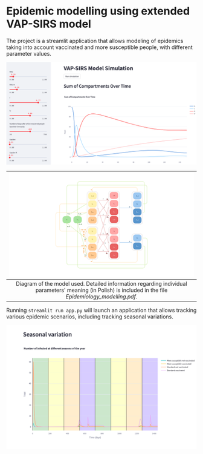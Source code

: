 # Epidemic modelling using extended VAP-SIRS model

The project is a streamlit application that allows modeling of epidemics taking into account vaccinated and more susceptible people, with different parameter values.

![App interface](images/app_screen.png)

| ![Model scheme](images/model.png) | 
|:--:| 
| Diagram of the model used. Detailed information regarding individual parameters' meaning (in Polish) is included in the file *Epidemiology_modelling.pdf*. |

Running `streamlit run app.py` will launch an application that allows tracking various epidemic scenarios, including tracking seasonal variations.

![Seasonal variation](images/seasonal_variation.png)
